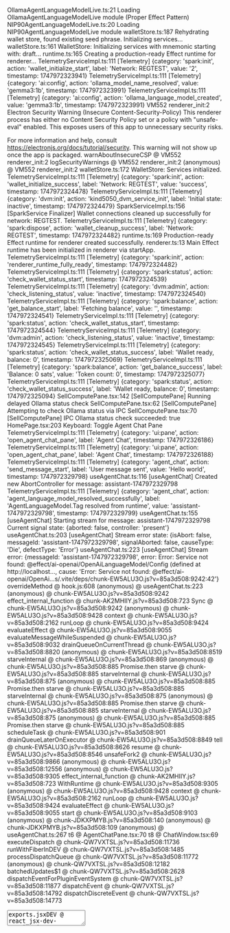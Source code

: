 OllamaAgentLanguageModelLive.ts:21 Loading OllamaAgentLanguageModelLive module (Proper Effect Pattern)
NIP90AgentLanguageModelLive.ts:20 Loading NIP90AgentLanguageModelLive module
walletStore.ts:187 Rehydrating wallet store, found existing seed phrase. Initializing services...
walletStore.ts:161 WalletStore: Initializing services with mnemonic starting with: draft...
runtime.ts:165 Creating a production-ready Effect runtime for renderer...
TelemetryServiceImpl.ts:111 [Telemetry] {category: 'spark:init', action: 'wallet_initialize_start', label: 'Network: REGTEST', value: '2', timestamp: 1747972323941}
TelemetryServiceImpl.ts:111 [Telemetry] {category: 'ai:config', action: 'ollama_model_name_resolved', value: 'gemma3:1b', timestamp: 1747972323991}
TelemetryServiceImpl.ts:111 [Telemetry] {category: 'ai:config', action: 'ollama_language_model_created', value: 'gemma3:1b', timestamp: 1747972323991}
VM552 renderer_init:2 Electron Security Warning (Insecure Content-Security-Policy) This renderer process has either no Content Security
  Policy set or a policy with "unsafe-eval" enabled. This exposes users of
  this app to unnecessary security risks.

For more information and help, consult
https://electronjs.org/docs/tutorial/security.
This warning will not show up
once the app is packaged.
warnAboutInsecureCSP @ VM552 renderer_init:2
logSecurityWarnings @ VM552 renderer_init:2
(anonymous) @ VM552 renderer_init:2
walletStore.ts:172 WalletStore: Services initialized.
TelemetryServiceImpl.ts:111 [Telemetry] {category: 'spark:init', action: 'wallet_initialize_success', label: 'Network: REGTEST', value: 'success', timestamp: 1747972324478}
TelemetryServiceImpl.ts:111 [Telemetry] {category: 'dvm:init', action: 'kind5050_dvm_service_init', label: 'Initial state: inactive', timestamp: 1747972324479}
SparkServiceImpl.ts:156 [SparkService Finalizer] Wallet connections cleaned up successfully for network: REGTEST.
TelemetryServiceImpl.ts:111 [Telemetry] {category: 'spark:dispose', action: 'wallet_cleanup_success', label: 'Network: REGTEST', timestamp: 1747972324482}
runtime.ts:169 Production-ready Effect runtime for renderer created successfully.
renderer.ts:13 Main Effect runtime has been initialized in renderer via startApp.
TelemetryServiceImpl.ts:111 [Telemetry] {category: 'spark:init', action: 'renderer_runtime_fully_ready', timestamp: 1747972324482}
TelemetryServiceImpl.ts:111 [Telemetry] {category: 'spark:status', action: 'check_wallet_status_start', timestamp: 1747972324539}
TelemetryServiceImpl.ts:111 [Telemetry] {category: 'dvm:admin', action: 'check_listening_status', value: 'inactive', timestamp: 1747972324540}
TelemetryServiceImpl.ts:111 [Telemetry] {category: 'spark:balance', action: 'get_balance_start', label: 'Fetching balance', value: '', timestamp: 1747972324541}
TelemetryServiceImpl.ts:111 [Telemetry] {category: 'spark:status', action: 'check_wallet_status_start', timestamp: 1747972324544}
TelemetryServiceImpl.ts:111 [Telemetry] {category: 'dvm:admin', action: 'check_listening_status', value: 'inactive', timestamp: 1747972324545}
TelemetryServiceImpl.ts:111 [Telemetry] {category: 'spark:status', action: 'check_wallet_status_success', label: 'Wallet ready, balance: 0', timestamp: 1747972325069}
TelemetryServiceImpl.ts:111 [Telemetry] {category: 'spark:balance', action: 'get_balance_success', label: 'Balance: 0 sats', value: 'Token count: 0', timestamp: 1747972325077}
TelemetryServiceImpl.ts:111 [Telemetry] {category: 'spark:status', action: 'check_wallet_status_success', label: 'Wallet ready, balance: 0', timestamp: 1747972325094}
SellComputePane.tsx:142 [SellComputePane] Running delayed Ollama status check
SellComputePane.tsx:62 [SellComputePane] Attempting to check Ollama status via IPC
SellComputePane.tsx:70 [SellComputePane] IPC Ollama status check succeeded: true
HomePage.tsx:203 Keyboard: Toggle Agent Chat Pane
TelemetryServiceImpl.ts:111 [Telemetry] {category: 'ui:pane', action: 'open_agent_chat_pane', label: 'Agent Chat', timestamp: 1747972326186}
TelemetryServiceImpl.ts:111 [Telemetry] {category: 'ui:pane', action: 'open_agent_chat_pane', label: 'Agent Chat', timestamp: 1747972326188}
TelemetryServiceImpl.ts:111 [Telemetry] {category: 'agent_chat', action: 'send_message_start', label: 'User message sent', value: 'Hello world', timestamp: 1747972329798}
useAgentChat.ts:116 [useAgentChat] Created new AbortController for message: assistant-1747972329798
TelemetryServiceImpl.ts:111 [Telemetry] {category: 'agent_chat', action: 'agent_language_model_resolved_successfully', label: 'AgentLanguageModel.Tag resolved from runtime', value: 'assistant-1747972329798', timestamp: 1747972329799}
useAgentChat.ts:155 [useAgentChat] Starting stream for message: assistant-1747972329798 Current signal state: {aborted: false, controller: 'present'}
useAgentChat.ts:203 [useAgentChat] Stream error state: {isAbort: false, messageId: 'assistant-1747972329798', signalAborted: false, causeType: 'Die', defectType: 'Error'}
useAgentChat.ts:223 [useAgentChat] Stream error: {messageId: 'assistant-1747972329798', error: Error: Service not found: @effect/ai-openai/OpenAiLanguageModel/Config (defined at http://localhost…, cause: 'Error: Service not found: @effect/ai-openai/OpenAi…s/.vite/deps/chunk-EW5ALU3O.js?v=85a3d508:9242:42'}
overrideMethod @ hook.js:608
(anonymous) @ useAgentChat.ts:223
(anonymous) @ chunk-EW5ALU3O.js?v=85a3d508:9242
effect_internal_function @ chunk-AK2MHIIY.js?v=85a3d508:723
Sync @ chunk-EW5ALU3O.js?v=85a3d508:9242
(anonymous) @ chunk-EW5ALU3O.js?v=85a3d508:9428
context @ chunk-EW5ALU3O.js?v=85a3d508:2162
runLoop @ chunk-EW5ALU3O.js?v=85a3d508:9424
evaluateEffect @ chunk-EW5ALU3O.js?v=85a3d508:9055
evaluateMessageWhileSuspended @ chunk-EW5ALU3O.js?v=85a3d508:9032
drainQueueOnCurrentThread @ chunk-EW5ALU3O.js?v=85a3d508:8820
(anonymous) @ chunk-EW5ALU3O.js?v=85a3d508:8519
starveInternal @ chunk-EW5ALU3O.js?v=85a3d508:869
(anonymous) @ chunk-EW5ALU3O.js?v=85a3d508:885
Promise.then
starve @ chunk-EW5ALU3O.js?v=85a3d508:885
starveInternal @ chunk-EW5ALU3O.js?v=85a3d508:875
(anonymous) @ chunk-EW5ALU3O.js?v=85a3d508:885
Promise.then
starve @ chunk-EW5ALU3O.js?v=85a3d508:885
starveInternal @ chunk-EW5ALU3O.js?v=85a3d508:875
(anonymous) @ chunk-EW5ALU3O.js?v=85a3d508:885
Promise.then
starve @ chunk-EW5ALU3O.js?v=85a3d508:885
starveInternal @ chunk-EW5ALU3O.js?v=85a3d508:875
(anonymous) @ chunk-EW5ALU3O.js?v=85a3d508:885
Promise.then
starve @ chunk-EW5ALU3O.js?v=85a3d508:885
scheduleTask @ chunk-EW5ALU3O.js?v=85a3d508:901
drainQueueLaterOnExecutor @ chunk-EW5ALU3O.js?v=85a3d508:8849
tell @ chunk-EW5ALU3O.js?v=85a3d508:8626
resume @ chunk-EW5ALU3O.js?v=85a3d508:8546
unsafeFork2 @ chunk-EW5ALU3O.js?v=85a3d508:9866
(anonymous) @ chunk-EW5ALU3O.js?v=85a3d508:12556
(anonymous) @ chunk-EW5ALU3O.js?v=85a3d508:9305
effect_internal_function @ chunk-AK2MHIIY.js?v=85a3d508:723
WithRuntime @ chunk-EW5ALU3O.js?v=85a3d508:9305
(anonymous) @ chunk-EW5ALU3O.js?v=85a3d508:9428
context @ chunk-EW5ALU3O.js?v=85a3d508:2162
runLoop @ chunk-EW5ALU3O.js?v=85a3d508:9424
evaluateEffect @ chunk-EW5ALU3O.js?v=85a3d508:9055
start @ chunk-EW5ALU3O.js?v=85a3d508:9103
(anonymous) @ chunk-JDKXPMYB.js?v=85a3d508:140
(anonymous) @ chunk-JDKXPMYB.js?v=85a3d508:109
(anonymous) @ useAgentChat.ts:267
t6 @ AgentChatPane.tsx:70
t8 @ ChatWindow.tsx:69
executeDispatch @ chunk-QW7VXTSL.js?v=85a3d508:11736
runWithFiberInDEV @ chunk-QW7VXTSL.js?v=85a3d508:1485
processDispatchQueue @ chunk-QW7VXTSL.js?v=85a3d508:11772
(anonymous) @ chunk-QW7VXTSL.js?v=85a3d508:12182
batchedUpdates$1 @ chunk-QW7VXTSL.js?v=85a3d508:2628
dispatchEventForPluginEventSystem @ chunk-QW7VXTSL.js?v=85a3d508:11877
dispatchEvent @ chunk-QW7VXTSL.js?v=85a3d508:14792
dispatchDiscreteEvent @ chunk-QW7VXTSL.js?v=85a3d508:14773
<textarea>
exports.jsxDEV @ react_jsx-dev-runtime.js?v=85a3d508:250
Textarea @ textarea.tsx:7
react-stack-bottom-frame @ chunk-QW7VXTSL.js?v=85a3d508:17424
renderWithHooks @ chunk-QW7VXTSL.js?v=85a3d508:4206
updateFunctionComponent @ chunk-QW7VXTSL.js?v=85a3d508:6619
beginWork @ chunk-QW7VXTSL.js?v=85a3d508:7654
runWithFiberInDEV @ chunk-QW7VXTSL.js?v=85a3d508:1485
performUnitOfWork @ chunk-QW7VXTSL.js?v=85a3d508:10868
workLoopSync @ chunk-QW7VXTSL.js?v=85a3d508:10728
renderRootSync @ chunk-QW7VXTSL.js?v=85a3d508:10711
performWorkOnRoot @ chunk-QW7VXTSL.js?v=85a3d508:10330
performSyncWorkOnRoot @ chunk-QW7VXTSL.js?v=85a3d508:11635
flushSyncWorkAcrossRoots_impl @ chunk-QW7VXTSL.js?v=85a3d508:11536
processRootScheduleInMicrotask @ chunk-QW7VXTSL.js?v=85a3d508:11558
(anonymous) @ chunk-QW7VXTSL.js?v=85a3d508:11649
<Textarea>
exports.jsxDEV @ react_jsx-dev-runtime.js?v=85a3d508:250
ChatWindow @ ChatWindow.tsx:99
react-stack-bottom-frame @ chunk-QW7VXTSL.js?v=85a3d508:17424
renderWithHooks @ chunk-QW7VXTSL.js?v=85a3d508:4206
updateFunctionComponent @ chunk-QW7VXTSL.js?v=85a3d508:6619
beginWork @ chunk-QW7VXTSL.js?v=85a3d508:7654
runWithFiberInDEV @ chunk-QW7VXTSL.js?v=85a3d508:1485
performUnitOfWork @ chunk-QW7VXTSL.js?v=85a3d508:10868
workLoopSync @ chunk-QW7VXTSL.js?v=85a3d508:10728
renderRootSync @ chunk-QW7VXTSL.js?v=85a3d508:10711
performWorkOnRoot @ chunk-QW7VXTSL.js?v=85a3d508:10330
performSyncWorkOnRoot @ chunk-QW7VXTSL.js?v=85a3d508:11635
flushSyncWorkAcrossRoots_impl @ chunk-QW7VXTSL.js?v=85a3d508:11536
processRootScheduleInMicrotask @ chunk-QW7VXTSL.js?v=85a3d508:11558
(anonymous) @ chunk-QW7VXTSL.js?v=85a3d508:11649
<ChatWindow>
exports.jsxDEV @ react_jsx-dev-runtime.js?v=85a3d508:250
ChatContainer @ ChatContainer.tsx:64
react-stack-bottom-frame @ chunk-QW7VXTSL.js?v=85a3d508:17424
renderWithHooks @ chunk-QW7VXTSL.js?v=85a3d508:4206
updateFunctionComponent @ chunk-QW7VXTSL.js?v=85a3d508:6619
beginWork @ chunk-QW7VXTSL.js?v=85a3d508:7654
runWithFiberInDEV @ chunk-QW7VXTSL.js?v=85a3d508:1485
performUnitOfWork @ chunk-QW7VXTSL.js?v=85a3d508:10868
workLoopSync @ chunk-QW7VXTSL.js?v=85a3d508:10728
renderRootSync @ chunk-QW7VXTSL.js?v=85a3d508:10711
performWorkOnRoot @ chunk-QW7VXTSL.js?v=85a3d508:10330
performSyncWorkOnRoot @ chunk-QW7VXTSL.js?v=85a3d508:11635
flushSyncWorkAcrossRoots_impl @ chunk-QW7VXTSL.js?v=85a3d508:11536
processRootScheduleInMicrotask @ chunk-QW7VXTSL.js?v=85a3d508:11558
(anonymous) @ chunk-QW7VXTSL.js?v=85a3d508:11649
<ChatContainer>
exports.jsxDEV @ react_jsx-dev-runtime.js?v=85a3d508:250
AgentChatPane @ AgentChatPane.tsx:116
react-stack-bottom-frame @ chunk-QW7VXTSL.js?v=85a3d508:17424
renderWithHooks @ chunk-QW7VXTSL.js?v=85a3d508:4206
updateFunctionComponent @ chunk-QW7VXTSL.js?v=85a3d508:6619
beginWork @ chunk-QW7VXTSL.js?v=85a3d508:7654
runWithFiberInDEV @ chunk-QW7VXTSL.js?v=85a3d508:1485
performUnitOfWork @ chunk-QW7VXTSL.js?v=85a3d508:10868
workLoopSync @ chunk-QW7VXTSL.js?v=85a3d508:10728
renderRootSync @ chunk-QW7VXTSL.js?v=85a3d508:10711
performWorkOnRoot @ chunk-QW7VXTSL.js?v=85a3d508:10330
performSyncWorkOnRoot @ chunk-QW7VXTSL.js?v=85a3d508:11635
flushSyncWorkAcrossRoots_impl @ chunk-QW7VXTSL.js?v=85a3d508:11536
processRootScheduleInMicrotask @ chunk-QW7VXTSL.js?v=85a3d508:11558
(anonymous) @ chunk-QW7VXTSL.js?v=85a3d508:11649
<AgentChatPane>
exports.jsxDEV @ react_jsx-dev-runtime.js?v=85a3d508:250
t12 @ PaneManager.tsx:130
PaneManager @ PaneManager.tsx:73
react-stack-bottom-frame @ chunk-QW7VXTSL.js?v=85a3d508:17424
renderWithHooks @ chunk-QW7VXTSL.js?v=85a3d508:4206
updateFunctionComponent @ chunk-QW7VXTSL.js?v=85a3d508:6619
beginWork @ chunk-QW7VXTSL.js?v=85a3d508:7654
runWithFiberInDEV @ chunk-QW7VXTSL.js?v=85a3d508:1485
performUnitOfWork @ chunk-QW7VXTSL.js?v=85a3d508:10868
workLoopSync @ chunk-QW7VXTSL.js?v=85a3d508:10728
renderRootSync @ chunk-QW7VXTSL.js?v=85a3d508:10711
performWorkOnRoot @ chunk-QW7VXTSL.js?v=85a3d508:10330
performSyncWorkOnRoot @ chunk-QW7VXTSL.js?v=85a3d508:11635
flushSyncWorkAcrossRoots_impl @ chunk-QW7VXTSL.js?v=85a3d508:11536
processRootScheduleInMicrotask @ chunk-QW7VXTSL.js?v=85a3d508:11558
(anonymous) @ chunk-QW7VXTSL.js?v=85a3d508:11649
<PaneManager>
exports.jsxDEV @ react_jsx-dev-runtime.js?v=85a3d508:250
HomePage @ HomePage.tsx:249
react-stack-bottom-frame @ chunk-QW7VXTSL.js?v=85a3d508:17424
renderWithHooksAgain @ chunk-QW7VXTSL.js?v=85a3d508:4281
renderWithHooks @ chunk-QW7VXTSL.js?v=85a3d508:4217
updateFunctionComponent @ chunk-QW7VXTSL.js?v=85a3d508:6619
beginWork @ chunk-QW7VXTSL.js?v=85a3d508:7654
runWithFiberInDEV @ chunk-QW7VXTSL.js?v=85a3d508:1485
performUnitOfWork @ chunk-QW7VXTSL.js?v=85a3d508:10868
workLoopSync @ chunk-QW7VXTSL.js?v=85a3d508:10728
renderRootSync @ chunk-QW7VXTSL.js?v=85a3d508:10711
performWorkOnRoot @ chunk-QW7VXTSL.js?v=85a3d508:10330
performSyncWorkOnRoot @ chunk-QW7VXTSL.js?v=85a3d508:11635
flushSyncWorkAcrossRoots_impl @ chunk-QW7VXTSL.js?v=85a3d508:11536
processRootScheduleInMicrotask @ chunk-QW7VXTSL.js?v=85a3d508:11558
(anonymous) @ chunk-QW7VXTSL.js?v=85a3d508:11649
<HomePage>
exports.jsx @ chunk-D3OMFVKC.js?v=85a3d508:250
(anonymous) @ @tanstack_react-router.js?v=85a3d508:4337
mountMemo @ chunk-QW7VXTSL.js?v=85a3d508:5052
useMemo @ chunk-QW7VXTSL.js?v=85a3d508:16513
exports.useMemo @ chunk-5LFKFUIN.js?v=85a3d508:915
MatchInnerImpl @ @tanstack_react-router.js?v=85a3d508:4334
react-stack-bottom-frame @ chunk-QW7VXTSL.js?v=85a3d508:17424
renderWithHooks @ chunk-QW7VXTSL.js?v=85a3d508:4206
updateFunctionComponent @ chunk-QW7VXTSL.js?v=85a3d508:6619
updateSimpleMemoComponent @ chunk-QW7VXTSL.js?v=85a3d508:6528
updateMemoComponent @ chunk-QW7VXTSL.js?v=85a3d508:6482
beginWork @ chunk-QW7VXTSL.js?v=85a3d508:7915
runWithFiberInDEV @ chunk-QW7VXTSL.js?v=85a3d508:1485
performUnitOfWork @ chunk-QW7VXTSL.js?v=85a3d508:10868
workLoopSync @ chunk-QW7VXTSL.js?v=85a3d508:10728
renderRootSync @ chunk-QW7VXTSL.js?v=85a3d508:10711
performWorkOnRoot @ chunk-QW7VXTSL.js?v=85a3d508:10330
performSyncWorkOnRoot @ chunk-QW7VXTSL.js?v=85a3d508:11635
flushSyncWorkAcrossRoots_impl @ chunk-QW7VXTSL.js?v=85a3d508:11536
processRootScheduleInMicrotask @ chunk-QW7VXTSL.js?v=85a3d508:11558
(anonymous) @ chunk-QW7VXTSL.js?v=85a3d508:11649
<MatchInnerImpl>
exports.jsx @ chunk-D3OMFVKC.js?v=85a3d508:250
MatchImpl @ @tanstack_react-router.js?v=85a3d508:4274
react-stack-bottom-frame @ chunk-QW7VXTSL.js?v=85a3d508:17424
renderWithHooksAgain @ chunk-QW7VXTSL.js?v=85a3d508:4281
renderWithHooks @ chunk-QW7VXTSL.js?v=85a3d508:4217
updateFunctionComponent @ chunk-QW7VXTSL.js?v=85a3d508:6619
updateSimpleMemoComponent @ chunk-QW7VXTSL.js?v=85a3d508:6528
updateMemoComponent @ chunk-QW7VXTSL.js?v=85a3d508:6482
beginWork @ chunk-QW7VXTSL.js?v=85a3d508:7915
runWithFiberInDEV @ chunk-QW7VXTSL.js?v=85a3d508:1485
performUnitOfWork @ chunk-QW7VXTSL.js?v=85a3d508:10868
workLoopSync @ chunk-QW7VXTSL.js?v=85a3d508:10728
renderRootSync @ chunk-QW7VXTSL.js?v=85a3d508:10711
performWorkOnRoot @ chunk-QW7VXTSL.js?v=85a3d508:10330
performSyncWorkOnRoot @ chunk-QW7VXTSL.js?v=85a3d508:11635
flushSyncWorkAcrossRoots_impl @ chunk-QW7VXTSL.js?v=85a3d508:11536
processRootScheduleInMicrotask @ chunk-QW7VXTSL.js?v=85a3d508:11558
(anonymous) @ chunk-QW7VXTSL.js?v=85a3d508:11649
<MatchImpl>
exports.jsx @ chunk-D3OMFVKC.js?v=85a3d508:250
OutletImpl @ @tanstack_react-router.js?v=85a3d508:4424
react-stack-bottom-frame @ chunk-QW7VXTSL.js?v=85a3d508:17424
renderWithHooksAgain @ chunk-QW7VXTSL.js?v=85a3d508:4281
renderWithHooks @ chunk-QW7VXTSL.js?v=85a3d508:4217
updateFunctionComponent @ chunk-QW7VXTSL.js?v=85a3d508:6619
updateSimpleMemoComponent @ chunk-QW7VXTSL.js?v=85a3d508:6528
updateMemoComponent @ chunk-QW7VXTSL.js?v=85a3d508:6482
beginWork @ chunk-QW7VXTSL.js?v=85a3d508:7915
runWithFiberInDEV @ chunk-QW7VXTSL.js?v=85a3d508:1485
performUnitOfWork @ chunk-QW7VXTSL.js?v=85a3d508:10868
workLoopSync @ chunk-QW7VXTSL.js?v=85a3d508:10728
renderRootSync @ chunk-QW7VXTSL.js?v=85a3d508:10711
performWorkOnRoot @ chunk-QW7VXTSL.js?v=85a3d508:10330
performSyncWorkOnRoot @ chunk-QW7VXTSL.js?v=85a3d508:11635
flushSyncWorkAcrossRoots_impl @ chunk-QW7VXTSL.js?v=85a3d508:11536
processRootScheduleInMicrotask @ chunk-QW7VXTSL.js?v=85a3d508:11558
(anonymous) @ chunk-QW7VXTSL.js?v=85a3d508:11649
<OutletImpl>
exports.jsxDEV @ react_jsx-dev-runtime.js?v=85a3d508:250
Root @ __root.tsx:14
react-stack-bottom-frame @ chunk-QW7VXTSL.js?v=85a3d508:17424
renderWithHooks @ chunk-QW7VXTSL.js?v=85a3d508:4206
updateFunctionComponent @ chunk-QW7VXTSL.js?v=85a3d508:6619
beginWork @ chunk-QW7VXTSL.js?v=85a3d508:7654
runWithFiberInDEV @ chunk-QW7VXTSL.js?v=85a3d508:1485
performUnitOfWork @ chunk-QW7VXTSL.js?v=85a3d508:10868
workLoopSync @ chunk-QW7VXTSL.js?v=85a3d508:10728
renderRootSync @ chunk-QW7VXTSL.js?v=85a3d508:10711
performWorkOnRoot @ chunk-QW7VXTSL.js?v=85a3d508:10330
performSyncWorkOnRoot @ chunk-QW7VXTSL.js?v=85a3d508:11635
flushSyncWorkAcrossRoots_impl @ chunk-QW7VXTSL.js?v=85a3d508:11536
processRootScheduleInMicrotask @ chunk-QW7VXTSL.js?v=85a3d508:11558
(anonymous) @ chunk-QW7VXTSL.js?v=85a3d508:11649
<Root>
exports.jsx @ chunk-D3OMFVKC.js?v=85a3d508:250
(anonymous) @ @tanstack_react-router.js?v=85a3d508:4337
mountMemo @ chunk-QW7VXTSL.js?v=85a3d508:5052
useMemo @ chunk-QW7VXTSL.js?v=85a3d508:16513
exports.useMemo @ chunk-5LFKFUIN.js?v=85a3d508:915
MatchInnerImpl @ @tanstack_react-router.js?v=85a3d508:4334
react-stack-bottom-frame @ chunk-QW7VXTSL.js?v=85a3d508:17424
renderWithHooks @ chunk-QW7VXTSL.js?v=85a3d508:4206
updateFunctionComponent @ chunk-QW7VXTSL.js?v=85a3d508:6619
updateSimpleMemoComponent @ chunk-QW7VXTSL.js?v=85a3d508:6528
updateMemoComponent @ chunk-QW7VXTSL.js?v=85a3d508:6482
beginWork @ chunk-QW7VXTSL.js?v=85a3d508:7915
runWithFiberInDEV @ chunk-QW7VXTSL.js?v=85a3d508:1485
performUnitOfWork @ chunk-QW7VXTSL.js?v=85a3d508:10868
workLoopSync @ chunk-QW7VXTSL.js?v=85a3d508:10728
renderRootSync @ chunk-QW7VXTSL.js?v=85a3d508:10711
performWorkOnRoot @ chunk-QW7VXTSL.js?v=85a3d508:10330
performSyncWorkOnRoot @ chunk-QW7VXTSL.js?v=85a3d508:11635
flushSyncWorkAcrossRoots_impl @ chunk-QW7VXTSL.js?v=85a3d508:11536
processRootScheduleInMicrotask @ chunk-QW7VXTSL.js?v=85a3d508:11558
(anonymous) @ chunk-QW7VXTSL.js?v=85a3d508:11649
<MatchInnerImpl>
exports.jsx @ chunk-D3OMFVKC.js?v=85a3d508:250
MatchImpl @ @tanstack_react-router.js?v=85a3d508:4274
react-stack-bottom-frame @ chunk-QW7VXTSL.js?v=85a3d508:17424
renderWithHooksAgain @ chunk-QW7VXTSL.js?v=85a3d508:4281
renderWithHooks @ chunk-QW7VXTSL.js?v=85a3d508:4217
updateFunctionComponent @ chunk-QW7VXTSL.js?v=85a3d508:6619
updateSimpleMemoComponent @ chunk-QW7VXTSL.js?v=85a3d508:6528
updateMemoComponent @ chunk-QW7VXTSL.js?v=85a3d508:6482
beginWork @ chunk-QW7VXTSL.js?v=85a3d508:7915
runWithFiberInDEV @ chunk-QW7VXTSL.js?v=85a3d508:1485
performUnitOfWork @ chunk-QW7VXTSL.js?v=85a3d508:10868
workLoopSync @ chunk-QW7VXTSL.js?v=85a3d508:10728
renderRootSync @ chunk-QW7VXTSL.js?v=85a3d508:10711
performWorkOnRoot @ chunk-QW7VXTSL.js?v=85a3d508:10330
performSyncWorkOnRoot @ chunk-QW7VXTSL.js?v=85a3d508:11635
flushSyncWorkAcrossRoots_impl @ chunk-QW7VXTSL.js?v=85a3d508:11536
processRootScheduleInMicrotask @ chunk-QW7VXTSL.js?v=85a3d508:11558
(anonymous) @ chunk-QW7VXTSL.js?v=85a3d508:11649
<MatchImpl>
exports.jsx @ chunk-D3OMFVKC.js?v=85a3d508:250
MatchesInner @ @tanstack_react-router.js?v=85a3d508:4465
react-stack-bottom-frame @ chunk-QW7VXTSL.js?v=85a3d508:17424
renderWithHooksAgain @ chunk-QW7VXTSL.js?v=85a3d508:4281
renderWithHooks @ chunk-QW7VXTSL.js?v=85a3d508:4217
updateFunctionComponent @ chunk-QW7VXTSL.js?v=85a3d508:6619
beginWork @ chunk-QW7VXTSL.js?v=85a3d508:7654
runWithFiberInDEV @ chunk-QW7VXTSL.js?v=85a3d508:1485
performUnitOfWork @ chunk-QW7VXTSL.js?v=85a3d508:10868
workLoopSync @ chunk-QW7VXTSL.js?v=85a3d508:10728
renderRootSync @ chunk-QW7VXTSL.js?v=85a3d508:10711
performWorkOnRoot @ chunk-QW7VXTSL.js?v=85a3d508:10330
performSyncWorkOnRoot @ chunk-QW7VXTSL.js?v=85a3d508:11635
flushSyncWorkAcrossRoots_impl @ chunk-QW7VXTSL.js?v=85a3d508:11536
processRootScheduleInMicrotask @ chunk-QW7VXTSL.js?v=85a3d508:11558
(anonymous) @ chunk-QW7VXTSL.js?v=85a3d508:11649
<MatchesInner>
exports.jsx @ chunk-D3OMFVKC.js?v=85a3d508:250
Matches @ @tanstack_react-router.js?v=85a3d508:4439
react-stack-bottom-frame @ chunk-QW7VXTSL.js?v=85a3d508:17424
renderWithHooksAgain @ chunk-QW7VXTSL.js?v=85a3d508:4281
renderWithHooks @ chunk-QW7VXTSL.js?v=85a3d508:4217
updateFunctionComponent @ chunk-QW7VXTSL.js?v=85a3d508:6619
beginWork @ chunk-QW7VXTSL.js?v=85a3d508:7654
runWithFiberInDEV @ chunk-QW7VXTSL.js?v=85a3d508:1485
performUnitOfWork @ chunk-QW7VXTSL.js?v=85a3d508:10868
workLoopSync @ chunk-QW7VXTSL.js?v=85a3d508:10728
renderRootSync @ chunk-QW7VXTSL.js?v=85a3d508:10711
performWorkOnRoot @ chunk-QW7VXTSL.js?v=85a3d508:10330
performWorkOnRootViaSchedulerTask @ chunk-QW7VXTSL.js?v=85a3d508:11623
performWorkUntilDeadline @ chunk-QW7VXTSL.js?v=85a3d508:36
<Matches>
exports.jsx @ chunk-D3OMFVKC.js?v=85a3d508:250
RouterProvider @ @tanstack_react-router.js?v=85a3d508:5181
react-stack-bottom-frame @ chunk-QW7VXTSL.js?v=85a3d508:17424
renderWithHooksAgain @ chunk-QW7VXTSL.js?v=85a3d508:4281
renderWithHooks @ chunk-QW7VXTSL.js?v=85a3d508:4217
updateFunctionComponent @ chunk-QW7VXTSL.js?v=85a3d508:6619
beginWork @ chunk-QW7VXTSL.js?v=85a3d508:7654
runWithFiberInDEV @ chunk-QW7VXTSL.js?v=85a3d508:1485
performUnitOfWork @ chunk-QW7VXTSL.js?v=85a3d508:10868
workLoopSync @ chunk-QW7VXTSL.js?v=85a3d508:10728
renderRootSync @ chunk-QW7VXTSL.js?v=85a3d508:10711
performWorkOnRoot @ chunk-QW7VXTSL.js?v=85a3d508:10330
performWorkOnRootViaSchedulerTask @ chunk-QW7VXTSL.js?v=85a3d508:11623
performWorkUntilDeadline @ chunk-QW7VXTSL.js?v=85a3d508:36
<RouterProvider>
exports.jsxDEV @ react_jsx-dev-runtime.js?v=85a3d508:250
App @ App.tsx:67
react-stack-bottom-frame @ chunk-QW7VXTSL.js?v=85a3d508:17424
renderWithHooks @ chunk-QW7VXTSL.js?v=85a3d508:4206
updateFunctionComponent @ chunk-QW7VXTSL.js?v=85a3d508:6619
beginWork @ chunk-QW7VXTSL.js?v=85a3d508:7654
runWithFiberInDEV @ chunk-QW7VXTSL.js?v=85a3d508:1485
performUnitOfWork @ chunk-QW7VXTSL.js?v=85a3d508:10868
workLoopSync @ chunk-QW7VXTSL.js?v=85a3d508:10728
renderRootSync @ chunk-QW7VXTSL.js?v=85a3d508:10711
performWorkOnRoot @ chunk-QW7VXTSL.js?v=85a3d508:10330
performWorkOnRootViaSchedulerTask @ chunk-QW7VXTSL.js?v=85a3d508:11623
performWorkUntilDeadline @ chunk-QW7VXTSL.js?v=85a3d508:36
<App>
exports.createElement @ chunk-5LFKFUIN.js?v=85a3d508:773
startApp @ renderer.ts:33
await in startApp
(anonymous) @ renderer.ts:87
TelemetryServiceImpl.ts:111 [Telemetry] {category: 'agent_chat', action: 'send_message_failure_stream', label: 'Service not found: @effect/ai-openai/OpenAiLanguag…ite/deps/@effect_ai-openai.js?v=85a3d508:9738:90)', value: 'Error: Service not found: @effect/ai-openai/OpenAi…s/.vite/deps/chunk-EW5ALU3O.js?v=85a3d508:9242:42', timestamp: 1747972329815}
useAgentChat.ts:240 [useAgentChat] Ensuring block entered. {messageId: 'assistant-1747972329798', abortController: 'present', signalAborted: false, isLoading: false}
useAgentChat.ts:256 [useAgentChat] Clearing abort controller for message: assistant-1747972329798
useAgentChat.ts:260 [useAgentChat] Clearing current assistant message ID: assistant-1747972329798
